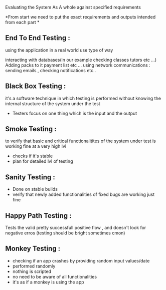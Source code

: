 Evaluating the System As A whole against specified requirements 

*From start we need to put the exact requirements and outputs intended from each part *

## End To End Testing : 
using the application in a real world use type of way 

interacting with databases(in our example checking classes tutors etc ...) Adding packs to it payment list etc ...
using network 
communications : sending emails , checking notifications etc..

## Black Box Testing : 
it's a software technique in which testing is performed without knowing the internal structure of the system under the test 
* Testers focus on one thing which is the input and the output 

## Smoke Testing :
to verify that basic and critical functionalitites of the system under test is working fine at a very high lvl 

* checks if it's stable 
* plan for detailed lvl of testing 
## Sanity Testing :
* Done on stable builds 
* verify that newly added functionalities of fixed bugs are working just fine 
## Happy Path Testing : 
Tests the valid pretty successfull positive flow , and doesn't look for negative erros (testing should be bright sometimes cmon)

## Monkey Testing : 
* checking if an app crashes by providing random input values/date 
* performed randomly 
* nothing is scripted 
* no need to be aware of all functionalities
* it's as if a monkey is using the app 


